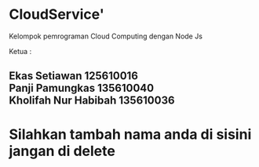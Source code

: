 # CloudService'

Kelompok pemrograman Cloud Computing dengan Node Js

Ketua : <h2>Ekas Setiawan  125610016 <br />
        Panji Pamungkas 135610040
        <br/>Kholifah Nur Habibah 135610036




# Silahkan tambah nama anda di sisini jangan di delete

